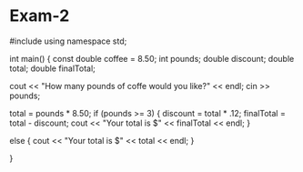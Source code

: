 # Exam-2
#include <iostream>
using namespace std;

int main() {
 const double coffee = 8.50;
 int pounds;
 double discount;
 double total;
 double finalTotal;

 cout << "How many pounds of coffe would you like?" << endl;
 cin >> pounds;

  total = pounds * 8.50;
 if (pounds >= 3) {
  discount = total * .12;
  finalTotal = total - discount;
  cout << "Your total is $" << finalTotal << endl;
 }

 else {
   cout << "Your total is $" << total << endl;
 }





}

